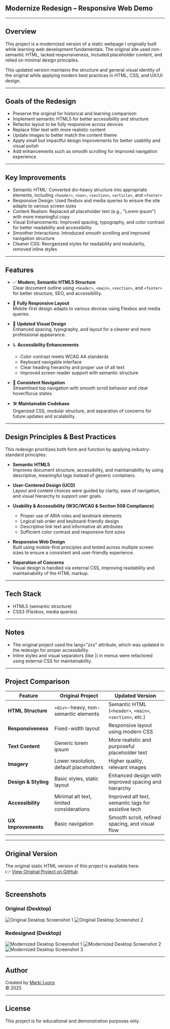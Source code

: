 ## Modernize Redesign – Responsive Web Demo

---

## Overview 

This project is a modernized version of a static webpage I originally built while learning web development fundamentals. The original site used non-semantic HTML, lacked responsiveness, included placeholder content, and relied on minimal design principles.

This updated version maintains the structure and general visual identity of the original while applying modern best practices in HTML, CSS, and UX/UI design.

---

## Goals of the Redesign

- Preserve the original for historical and learning comparison
- Implement semantic HTML5 for better accessibility and structure
- Refactor layout to be fully responsive across devices
- Replace filler text with more realistic content
- Update images to better match the content theme
- Apply small but impactful design improvements for better usability and visual polish
- Add enhancements such as smooth scrolling for improved navigation experience

---

## Key Improvements

- Semantic HTML: Converted div-heavy structure into appropriate elements, including `<header>`, `<nav>`, `<section>`, `<article>`, and `<footer>` 
- Responsive Design: Used flexbox and media queries to ensure the site adapts to various screen sizes
- Content Realism: Replaced all placeholder text (e.g., "Lorem ipsum") with more meaningful copy
- Visual Enhancements: Improved spacing, typography, and color contrast for better readability and accessibility
- Smoother Interactions: Introduced smooth scrolling and improved navigation structure
- Cleaner CSS: Reorganized styles for readability and modularity, removed inline styles

---

## Features

- ✅ **Modern, Semantic HTML5 Structure**  
  Clear document outline using `<header>`, `<main>`, `<section>`, and `<footer>` for better structure, SEO, and accessibility.

- 📱 **Fully Responsive Layout**  
  Mobile-first design adapts to various devices using Flexbox and media queries.

- 🎨 **Updated Visual Design**  
  Enhanced spacing, typography, and layout for a cleaner and more professional appearance.

- ♿ **Accessibility Enhancements**  
  - Color contrast meets WCAG AA standards  
  - Keyboard navigable interface  
  - Clear heading hierarchy and proper use of alt text  
  - Improved screen reader support with semantic structure

- 🧭 **Consistent Navigation**  
  Streamlined top navigation with smooth scroll behavior and clear hover/focus states.

- 🛠️ **Maintainable Codebase**  
  Organized CSS, modular structure, and separation of concerns for future updates and scalability.

---

## Design Principles & Best Practices

This redesign prioritizes both form and function by applying industry-standard principles:

- **Semantic HTML5**  
  Improves document structure, accessibility, and maintainability by using descriptive, meaningful tags instead of generic containers.

- **User-Centered Design (UCD)**  
  Layout and content choices were guided by clarity, ease of navigation, and visual hierarchy to support user goals.

- **Usability & Accessibility (W3C/WCAG & Section 508 Compliance)**  
  - Proper use of ARIA roles and landmark elements  
  - Logical tab order and keyboard-friendly design  
  - Descriptive link text and informative alt attributes  
  - Sufficient color contrast and responsive font sizes

- **Responsive Web Design**  
  Built using mobile-first principles and tested across multiple screen sizes to ensure a consistent and user-friendly experience.

- **Separation of Concerns**  
  Visual design is handled via external CSS, improving readability and maintainability of the HTML markup.

---

## Tech Stack

- HTML5 (semantic structure)
- CSS3 (Flexbox, media queries)

---

## Notes

- The original project used the lang="zxx" attribute, which was updated in the redesign for proper accessibility.
- Inline styles and visual separators (like |) in menus were refactored using external CSS for maintainability.

---

## Project Comparison

| Feature                        | Original Project                           | Updated Version                                         |
|--------------------------------|--------------------------------------------|---------------------------------------------------------|
| **HTML Structure**             | `<div>`-heavy, non-semantic elements       | Semantic HTML (`<header>`, `<main>`, `<section>`, etc.) |
| **Responsiveness**             | Fixed-width layout                         | Responsive layout using modern CSS                      |
| **Text Content**               | Generic lorem ipsum                        | More realistic and purposeful placeholder text          |
| **Imagery**                    | Lower resolution, default placeholders     | Higher quality, relevant images                         |
| **Design & Styling**           | Basic styles, static layout                | Enhanced design with improved spacing and hierarchy     |
| **Accessibility**              | Minimal alt text, limited considerations   | Improved alt text, semantic tags for assistive tech     |
| **UX Improvements**            | Basic navigation                           | Smooth scroll, refined spacing, and visual flow         |

---

## Original Version

The original static HTML version of this project is available here:  
👉 [View Original Project on GitHub](https://github.com/MsMLyons/Modernize-Project)

---

## Screenshots

### Original (Desktop)
![Original Desktop Screenshot 1](screenshots/modernize.png)
![Original Desktop Screenshot 2](screenshots/modernize-pr.png)

### Redesigned (Desktop)
![Modernized Desktop Screenshot 1](screenshots/modern-style.png)
![Modernized Desktop Screenshot 2](screenshots/mod-style.png)
![Modernized Desktop Screenshot 3](screenshots/md-st.png)

---

## Author

Created by [Marki Lyons](https://mlyons-portfolio.netlify.app)  
&copy; 2025

---

## License

This project is for educational and demonstration purposes only.